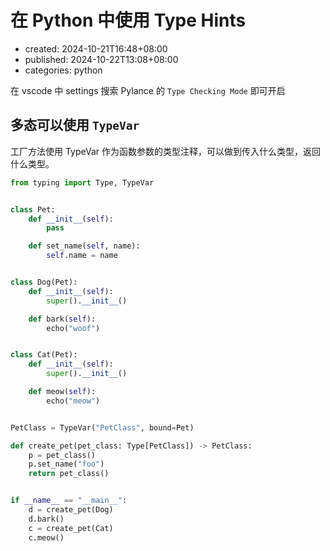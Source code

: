 # 在 Python 中使用 Type Hints

-   created: 2024-10-21T16:48+08:00
-   published: 2024-10-22T13:08+08:00
-   categories: python

在 vscode 中 settings 搜索 Pylance 的 `Type Checking Mode` 即可开启

## 多态可以使用 `TypeVar`

工厂方法使用 TypeVar 作为函数参数的类型注释，可以做到传入什么类型，返回什么类型。

```python
from typing import Type, TypeVar


class Pet:
    def __init__(self):
        pass

    def set_name(self, name):
        self.name = name


class Dog(Pet):
    def __init__(self):
        super().__init__()

    def bark(self):
        echo("woof")


class Cat(Pet):
    def __init__(self):
        super().__init__()

    def meow(self):
        echo("meow")


PetClass = TypeVar("PetClass", bound=Pet)

def create_pet(pet_class: Type[PetClass]) -> PetClass:
    p = pet_class()
    p.set_name("foo")
    return pet_class()


if __name__ == "__main__":
    d = create_pet(Dog)
    d.bark()
    c = create_pet(Cat)
    c.meow()
```
